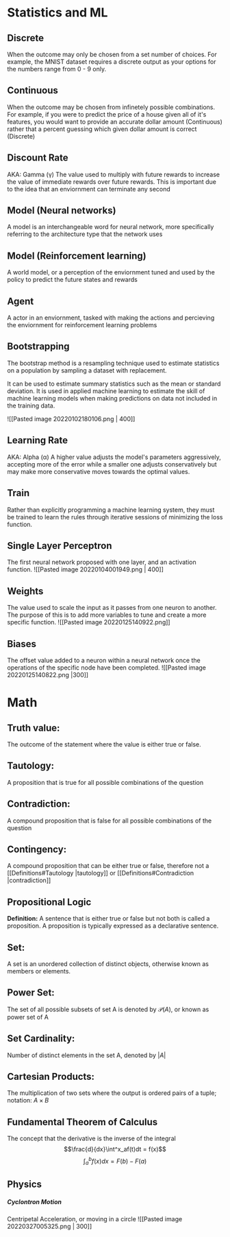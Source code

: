 # Statistics and ML

## Discrete
When the outcome may only be chosen from a set number of choices. For example, the MNIST dataset requires a discrete output as your options for the numbers range from 0 - 9 only. 

## Continuous 
When the outcome may be chosen from infinetely possible combinations. For example, if you were to predict the price of a house given all of it's features, you would want to provide an accurate dollar amount (Continuous) rather that a percent guessing which given dollar amount is correct (Discrete)

## Discount Rate
AKA: Gamma (γ)
The value used to multiply with future rewards to increase the value of immediate rewards over future rewards. This is important due to the idea that an enviornment can terminate any second

## Model (Neural networks)
A model is an interchangeable word for neural network, more specifically referring to the  architecture type that the network uses

## Model (Reinforcement learning)
A world model, or a perception of the enviornment tuned and used by the policy to predict the future states and rewards

## Agent
A actor in an enviornment, tasked with making the actions and percieving the enviornment for reinforcement learning problems

## Bootstrapping
The bootstrap method is a resampling technique used to estimate statistics on a population by sampling a dataset with replacement.

It can be used to estimate summary statistics such as the mean or standard deviation. It is used in applied machine learning to estimate the skill of machine learning models when making predictions on data not included in the training data.

![[Pasted image 20220102180106.png | 400]]

## Learning Rate
AKA: Alpha (α)
A higher value adjusts the model's parameters aggressively, accepting more of the error while a smaller one adjusts conservatively but may make more conservative moves towards the optimal values.

## Train
Rather than explicitly programming a machine learning system, they must be trained to learn the rules through iterative sessions of minimizing the loss function.


## Single Layer Perceptron
The first neural network proposed with one layer,  and an activation function.
![[Pasted image 20220104001949.png | 400]]

## Weights
The value used to scale the input as it passes from one neuron to another. The purpose of this is to add more variables to tune and create a more specific function.
![[Pasted image 20220125140922.png]]


## Biases
The offset value added to a neuron within a neural network once the operations of the specific node have been completed.
![[Pasted image 20220125140822.png |300]]

# Math
## Truth value:
The outcome of the statement where the value is either true or false.

## Tautology:
A proposition that is true for all possible combinations of the question

## Contradiction:
A compound proposition that is false for all possible combinations of the question

## Contingency:
A compound proposition that can be either true or false, therefore not a [[Definitions#Tautology |tautology]] or [[Definitions#Contradiction |contradiction]]

## Propositional Logic
**Definition:** A sentence that is either true or false but not both is called a proposition. A proposition is typically expressed as a declarative sentence.

## Set: 
A set is an unordered collection of distinct objects, otherwise known as members or elements.

## Power Set: 
The set of all possible subsets of set A is denoted by $\mathcal{P}(A)$, or known as power set of A

## Set Cardinality:
Number of distinct elements in the set A, denoted by $|A|$

## Cartesian Products: 
The multiplication of two sets where the output is ordered pairs of a tuple; notation: $A \times B$ 

## Fundamental Theorem of Calculus
The concept that the derivative is the inverse of the integral
$$\frac{d}{dx}\int^x_af(t)dt = f(x)$$
$$\int^b_af(x)dx=F(b)-F(a)$$
## Physics

##### Cyclontron Motion
Centripetal Acceleration, or moving in a circle
![[Pasted image 20220327005325.png | 300]]
